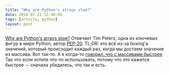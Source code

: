 ```yaml
---
title: "Why are Python's arrays slow?"
date: 2018-07-21 12:40:05
tags: [article, python]
layout: post
---
```


[Why are Python's arrays slow?](https://stackoverflow.com/a/36778655) Отвечает Tim Peters, одна из ключевых фигур в мире Python, автор [PEP-20](https://t.me/itgram_channel/128). TL;DR: это всё из-за boxing'а значений, который происходит каждый раз, когда мы достаем значение из массива. Вот так-то. А я когда-то [говорил, что с массивами быстрее](https://t.me/itgram_channel/85). Так что если хотите что-то использовать, потому что это кажется быстрее -- сначала убедитесь, что так и есть.
